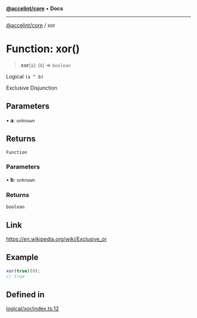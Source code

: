 [**@accelint/core**](../README.md) • **Docs**

***

[@accelint/core](../README.md) / xor

# Function: xor()

> **xor**(`a`): (`b`) => `boolean`

Logical `(a ^ b)`

Exclusive Disjunction

## Parameters

• **a**: `unknown`

## Returns

`Function`

### Parameters

• **b**: `unknown`

### Returns

`boolean`

## Link

https://en.wikipedia.org/wiki/Exclusive_or

## Example

```ts
xor(true)(0);
// true
```

## Defined in

[logical/xor/index.ts:12](https://github.com/gohypergiant/standard-toolkit/blob/87ae5060c82d212b75a10cafb0030b08916e90f1/packages/core/src/logical/xor/index.ts#L12)
